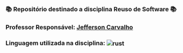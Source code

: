 ### 📚 Repositório destinado a disciplina Reuso de Software 📚
###  Professor Responsável: <a href="../../../../jeffersoncarvalho"> Jefferson Carvalho <a/>
### Linguagem utilizada na disciplina: <img align="center" alt="rust" src="https://img.shields.io/badge/Rust-000000?style=for-the-badge&logo=rust&logoColor=white" />

